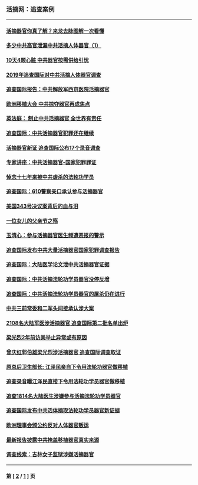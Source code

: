 ### 活摘网：追查案例
---
#### [活摘器官你真了解？来龙去脉图解一次看懂](../../pages/nf5880/n13013820.md?06050430) 
#### [多少中共高官泄漏中共活摘人体器官（1）](../../pages/nf5880/n12671234.md?06050430) 
#### [10天4颗心脏 中共器官按需供给引忧](../../pages/nf5880/n12326366.md?06050430) 
#### [2019年追查国际对中共活摘人体器官调查](../../pages/nf5880/n11917733.md?06050430) 
#### [追查国际报告：中共解放军西京医院活摘器官](../../pages/nf5880/n11838359.md?06050430) 
#### [欧洲移植大会 中共掠夺器官再成焦点](../../pages/nf5880/n11538883.md?06050430) 
#### [英法庭： 制止中共活摘器官 全世界有责任](../../pages/nf5880/n11330691.md?06050430) 
#### [追查国际：中共活摘器官犯罪还在继续](../../pages/nf5880/n11218301.md?06050430) 
#### [活摘器官新证 追查国际公布17个录音调查](../../pages/nf5880/n10897744.md?06050430) 
#### [专家讲座：中共活摘器官-国家犯罪罪证](../../pages/nf5880/n8828153.md?06050430) 
#### [悼念十七年来被中共虐杀的法轮功学员](../../pages/nf5880/n8124823.md?06050430) 
#### [追查国际：610警察亲口承认参与活摘器官](../../pages/nf5880/n8109067.md?06050430) 
#### [美国343号决议案背后的血与泪](../../pages/nf5880/n8020684.md?06050430) 
#### [一位女儿的父亲节之殇](../../pages/nf5880/n8014122.md?06050430) 
#### [玉清心：参与活摘器官医生频遭恶报的警示](../../pages/nf5880/n4637546.md?06050430) 
#### [追查国际发布中共大量活摘器官国家犯罪调查报告](../../pages/nf5880/n4613428.md?06050430) 
#### [追查国际：大陆医学论文泄中共活摘器官证据](../../pages/nf5880/n4608794.md?06050430) 
#### [追查国际：中共活摘法轮功学员器官没停反增](../../pages/nf5880/n4584075.md?06050430) 
#### [追查国际：中共活摘法轮功学员器官的屠杀仍在进行](../../pages/nf5880/n4299154.md?06050430) 
#### [中共三前常委和二军头间接承认涉大案](../../pages/nf5880/n4286244.md?06050430) 
#### [2108名大陆军医涉活摘器官 追查国际第二批名单出炉](../../pages/nf5880/n4284769.md?06050430) 
#### [梁光烈2年前访美举止异常或有原因](../../pages/nf5880/n4279686.md?06050430) 
#### [曾庆红郭伯雄梁光烈涉活摘器官 追查国际调查取证](../../pages/nf5880/n4278462.md?06050430) 
#### [原总后卫生部长: 江泽民亲自下令用法轮功器官做移植](../../pages/nf5880/n4263864.md?06050430) 
#### [追查录音曝江泽民直接下令用法轮功学员器官做移植](../../pages/nf5880/n4261268.md?06050430) 
#### [追查1814名大陆医生涉嫌参与活摘法轮功学员器官](../../pages/nf5880/n4259055.md?06050430) 
#### [追查国际发布中共活体摘取法轮功学员器官新证据](../../pages/nf5880/n4258255.md?06050430) 
#### [欧洲理事会颁公约反对人体器官贩运](../../pages/nf5880/n4206955.md?06050430) 
#### [最新报告披露中共掩盖移植器官真实来源](../../pages/nf5880/n4140084.md?06050430) 
#### [调查线索：吉林女子监狱涉嫌活摘器官](../../pages/nf5880/n4044366.md?06050430) 

---
#### 第 [ [2](./2.md?06050430) / [1](./1.md?06050430) ] 页
